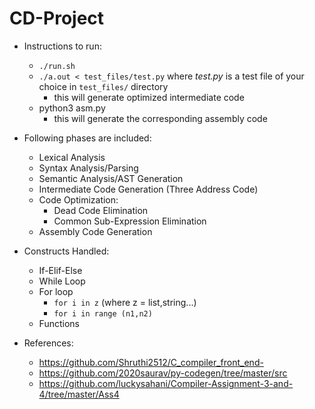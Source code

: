# CD-Project
+ Instructions to run:
	+ ```./run.sh```
	+ ```./a.out < test_files/test.py``` where _test.py_ is a test file of your choice in ```test_files/``` directory
		+ this will generate optimized intermediate code
	+ python3 asm.py 
		+ this will generate the corresponding assembly code	

+ Following phases are included:
	+ Lexical Analysis
	+ Syntax Analysis/Parsing
	+ Semantic Analysis/AST Generation
	+ Intermediate Code Generation (Three Address Code)
	+ Code Optimization:
		+ Dead Code Elimination
		+ Common Sub-Expression Elimination
	+ Assembly Code Generation

+ Constructs Handled:
	+ If-Elif-Else
	+ While Loop
	+ For loop
		+ ```for i in z``` (where z = list,string...)
		+ ```for i in range (n1,n2)```
	+ Functions

+ References: 
	+ https://github.com/Shruthi2512/C_compiler_front_end-
	+ https://github.com/2020saurav/py-codegen/tree/master/src
	+ https://github.com/luckysahani/Compiler-Assignment-3-and-4/tree/master/Ass4
			